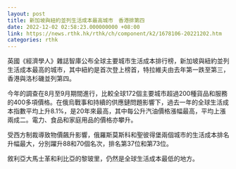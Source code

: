 ```yaml
---
layout: post
title: 新加坡與紐約並列生活成本最高城市　香港排第四
date: 2022-12-02 02:58:23.000000000 +08:00
link: https://news.rthk.hk/rthk/ch/component/k2/1678106-20221202.htm
categories: rthk
---
```


英國《經濟學人》雜誌智庫公布全球主要城市生活成本排行榜，新加坡與紐約並列生活成本最高的城市，其中紐約是首次登上榜首，特拉維夫由去年第一跌至第三，香港與洛杉磯並列第四。

今年的調查在8月至9月期間進行，比較全球172個主要城市超過200種貨品和服務的400多項價格。在俄烏戰事和持續的供應鏈問題影響下，過去一年的全球生活成本指數平均上升8.1%，是20年來最高，其中每公升汽油價格漲幅最高，平均上漲兩成二。電力、食品和家庭用品的價格亦攀升。

受西方制裁導致物價飆升影響，俄羅斯莫斯科和聖彼得堡兩個城市的生活成本排名升幅最大，分別躍升88和70個名次，排名第37位和第73位。

敘利亞大馬士革和利比亞的黎玻里，仍然是全球生活成本最低的地方。
